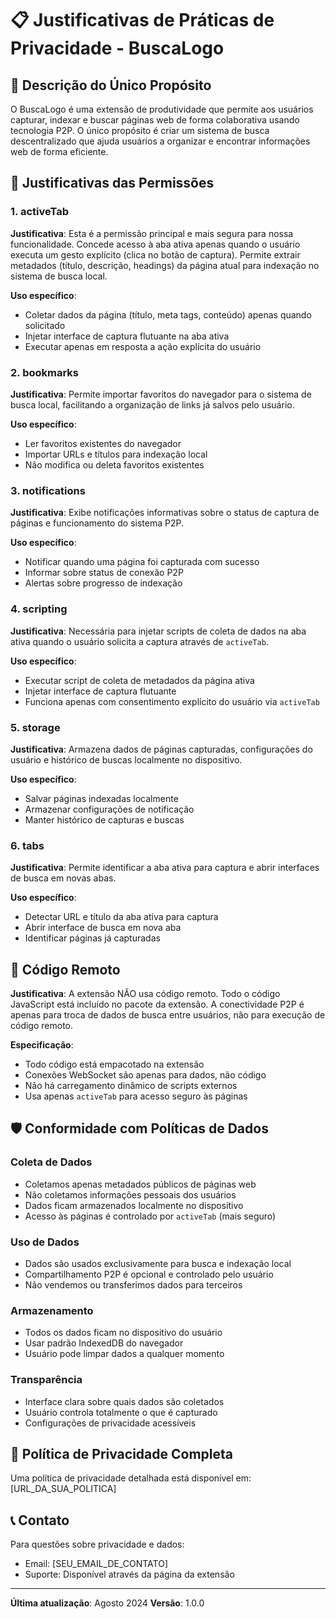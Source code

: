 # 📋 Justificativas de Práticas de Privacidade - BuscaLogo

## 🎯 **Descrição do Único Propósito**

O BuscaLogo é uma extensão de produtividade que permite aos usuários capturar, indexar e buscar páginas web de forma colaborativa usando tecnologia P2P. O único propósito é criar um sistema de busca descentralizado que ajuda usuários a organizar e encontrar informações web de forma eficiente.

## 🔐 **Justificativas das Permissões**

### **1. activeTab**
**Justificativa**: Esta é a permissão principal e mais segura para nossa funcionalidade. Concede acesso à aba ativa apenas quando o usuário executa um gesto explícito (clica no botão de captura). Permite extrair metadados (título, descrição, headings) da página atual para indexação no sistema de busca local.

**Uso específico**: 
- Coletar dados da página (título, meta tags, conteúdo) apenas quando solicitado
- Injetar interface de captura flutuante na aba ativa
- Executar apenas em resposta a ação explícita do usuário

### **2. bookmarks**
**Justificativa**: Permite importar favoritos do navegador para o sistema de busca local, facilitando a organização de links já salvos pelo usuário.

**Uso específico**:
- Ler favoritos existentes do navegador
- Importar URLs e títulos para indexação local
- Não modifica ou deleta favoritos existentes

### **3. notifications**
**Justificativa**: Exibe notificações informativas sobre o status de captura de páginas e funcionamento do sistema P2P.

**Uso específico**:
- Notificar quando uma página foi capturada com sucesso
- Informar sobre status de conexão P2P
- Alertas sobre progresso de indexação

### **4. scripting**
**Justificativa**: Necessária para injetar scripts de coleta de dados na aba ativa quando o usuário solicita a captura através de `activeTab`.

**Uso específico**:
- Executar script de coleta de metadados da página ativa
- Injetar interface de captura flutuante
- Funciona apenas com consentimento explícito do usuário via `activeTab`

### **5. storage**
**Justificativa**: Armazena dados de páginas capturadas, configurações do usuário e histórico de buscas localmente no dispositivo.

**Uso específico**:
- Salvar páginas indexadas localmente
- Armazenar configurações de notificação
- Manter histórico de capturas e buscas

### **6. tabs**
**Justificativa**: Permite identificar a aba ativa para captura e abrir interfaces de busca em novas abas.

**Uso específico**:
- Detectar URL e título da aba ativa para captura
- Abrir interface de busca em nova aba
- Identificar páginas já capturadas

## 🚫 **Código Remoto**

**Justificativa**: A extensão NÃO usa código remoto. Todo o código JavaScript está incluído no pacote da extensão. A conectividade P2P é apenas para troca de dados de busca entre usuários, não para execução de código remoto.

**Especificação**:
- Todo código está empacotado na extensão
- Conexões WebSocket são apenas para dados, não código
- Não há carregamento dinâmico de scripts externos
- Usa apenas `activeTab` para acesso seguro às páginas

## 🛡️ **Conformidade com Políticas de Dados**

### **Coleta de Dados**
- Coletamos apenas metadados públicos de páginas web
- Não coletamos informações pessoais dos usuários
- Dados ficam armazenados localmente no dispositivo
- Acesso às páginas é controlado por `activeTab` (mais seguro)

### **Uso de Dados**
- Dados são usados exclusivamente para busca e indexação local
- Compartilhamento P2P é opcional e controlado pelo usuário
- Não vendemos ou transferimos dados para terceiros

### **Armazenamento**
- Todos os dados ficam no dispositivo do usuário
- Usar padrão IndexedDB do navegador
- Usuário pode limpar dados a qualquer momento

### **Transparência**
- Interface clara sobre quais dados são coletados
- Usuário controla totalmente o que é capturado
- Configurações de privacidade acessíveis

## 📧 **Política de Privacidade Completa**

Uma política de privacidade detalhada está disponível em: [URL_DA_SUA_POLITICA]

## 📞 **Contato**

Para questões sobre privacidade e dados:
- Email: [SEU_EMAIL_DE_CONTATO]
- Suporte: Disponível através da página da extensão

---

**Última atualização**: Agosto 2024
**Versão**: 1.0.0

